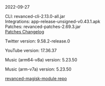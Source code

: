 2022-09-27
  
CLI: revanced-cli-2.13.0-all.jar  
Integrations: app-release-unsigned-v0.43.1.apk  
Patches: revanced-patches-2.69.3.jar  
[Patches Changelog](https://github.com/revanced/revanced-patches/releases/tag/v2.69.3)  

Twitter version: 9.58.2-release.0  

YouTube version: 17.36.37  

Music (arm64-v8a) version: 5.23.50  

Music (arm-v7a) version: 5.23.50  

[revanced-magisk-module repo](https://github.com/j-hc/revanced-magisk-module)
